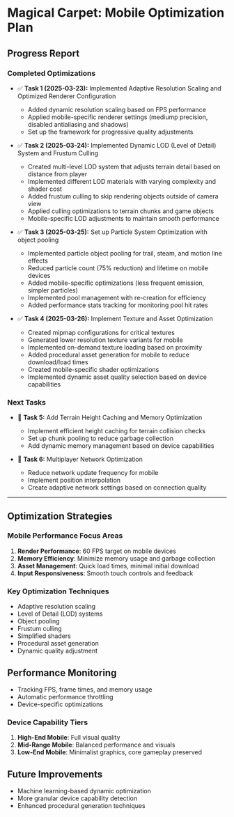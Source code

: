 # Magical Carpet: Mobile Optimization Plan

## Progress Report

### Completed Optimizations

- ✅ **Task 1 (2025-03-23):** Implemented Adaptive Resolution Scaling and Optimized Renderer Configuration
  - Added dynamic resolution scaling based on FPS performance
  - Applied mobile-specific renderer settings (mediump precision, disabled antialiasing and shadows)
  - Set up the framework for progressive quality adjustments

- ✅ **Task 2 (2025-03-24):** Implemented Dynamic LOD (Level of Detail) System and Frustum Culling
  - Created multi-level LOD system that adjusts terrain detail based on distance from player
  - Implemented different LOD materials with varying complexity and shader cost
  - Added frustum culling to skip rendering objects outside of camera view
  - Applied culling optimizations to terrain chunks and game objects
  - Mobile-specific LOD adjustments to maintain smooth performance

- ✅ **Task 3 (2025-03-25):** Set up Particle System Optimization with object pooling
  - Implemented particle object pooling for trail, steam, and motion line effects
  - Reduced particle count (75% reduction) and lifetime on mobile devices
  - Added mobile-specific optimizations (less frequent emission, simpler particles)
  - Implemented pool management with re-creation for efficiency
  - Added performance stats tracking for monitoring pool hit rates

- ✅ **Task 4 (2025-03-26):** Implement Texture and Asset Optimization
  - Created mipmap configurations for critical textures
  - Generated lower resolution texture variants for mobile
  - Implemented on-demand texture loading based on proximity
  - Added procedural asset generation for mobile to reduce download/load times
  - Created mobile-specific shader optimizations
  - Implemented dynamic asset quality selection based on device capabilities

### Next Tasks

- 🔄 **Task 5:** Add Terrain Height Caching and Memory Optimization
  - Implement efficient height caching for terrain collision checks
  - Set up chunk pooling to reduce garbage collection
  - Add dynamic memory management based on device capabilities

- 🔄 **Task 6:** Multiplayer Network Optimization
  - Reduce network update frequency for mobile
  - Implement position interpolation
  - Create adaptive network settings based on connection quality

---

## Optimization Strategies

### Mobile Performance Focus Areas
1. **Render Performance**: 60 FPS target on mobile devices
2. **Memory Efficiency**: Minimize memory usage and garbage collection
3. **Asset Management**: Quick load times, minimal initial download
4. **Input Responsiveness**: Smooth touch controls and feedback

### Key Optimization Techniques
- Adaptive resolution scaling
- Level of Detail (LOD) systems
- Object pooling
- Frustum culling
- Simplified shaders
- Procedural asset generation
- Dynamic quality adjustment

## Performance Monitoring
- Tracking FPS, frame times, and memory usage
- Automatic performance throttling
- Device-specific optimizations

### Device Capability Tiers
1. **High-End Mobile**: Full visual quality
2. **Mid-Range Mobile**: Balanced performance and visuals
3. **Low-End Mobile**: Minimalist graphics, core gameplay preserved

## Future Improvements
- Machine learning-based dynamic optimization
- More granular device capability detection
- Enhanced procedural generation techniques
